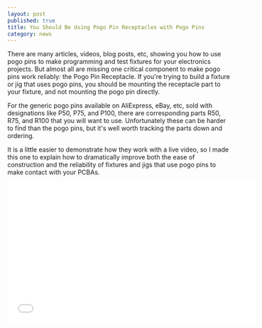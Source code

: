 ```yaml
---
layout: post
published: true
title: You Should Be Using Pogo Pin Receptacles with Pogo Pins
category: news
---
```


There are many articles, videos, blog posts, etc, showing you how to
use pogo pins to make programming and test fixtures for your
electronics projects. But almost all are missing one critical
component to make pogo pins work reliably: the Pogo Pin Receptacle. If
you're trying to build a fixture or jig that uses pogo pins, you
should be mounting the receptacle part to your fixture, and not
mounting the pogo pin directly.

For the generic pogo pins available on AliExpress, eBay, etc, sold
with designations like P50, P75, and P100, there are corresponding
parts R50, R75, and R100 that you will want to use. Unfortunately
these can be harder to find than the pogo pins, but it's well worth
tracking the parts down and ordering.

It is a little easier to demonstrate how they work with a live video,
so I made this one to explain how to dramatically improve both the
ease of construction and the reliability of fixtures and jigs that use
pogo pins to make contact with your PCBAs.

<iframe width="560" height="315" src="<iframe width="560" height="315" src="https://youtu.be/cvsxh8XzDFE" title="YouTube video player" frameborder="0" allow="accelerometer; autoplay; clipboard-write; encrypted-media; gyroscope; picture-in-picture" allowfullscreen></iframe>

